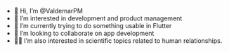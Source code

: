 - 👋 Hi, I’m @ValdemarPM
- 👀 I’m interested in development and product management 
- 🌱 I’m currently trying to do something usable in Flutter
- 💞️ I’m looking to collaborate on app development
- 🧑‍🎓 I’m also interested in scientific topics related to human relationships.

<!---
ValdemarPM/ValdemarPM is a ✨ special ✨ repository because its `README.md` (this file) appears on your GitHub profile.
You can click the Preview link to take a look at your changes.
--->
